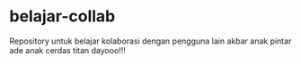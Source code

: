 # belajar-collab
Repository untuk belajar kolaborasi dengan pengguna lain
akbar anak pintar
ade anak cerdas
titan dayooo!!!
